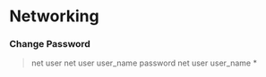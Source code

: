 # Networking

### Change Password

> net user
> net user user_name password
> net user user_name *


